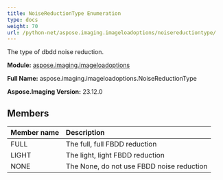```yaml
---
title: NoiseReductionType Enumeration
type: docs
weight: 70
url: /python-net/aspose.imaging.imageloadoptions/noisereductiontype/
---
```


The type of dbdd noise reduction.

**Module:** [aspose.imaging.imageloadoptions](/imaging/python-net/aspose.imaging.imageloadoptions/)

**Full Name:** aspose.imaging.imageloadoptions.NoiseReductionType

**Aspose.Imaging Version:** 23.12.0

## **Members**
| **Member name** | **Description** |
| :- | :- |
| FULL | The full, full FBDD reduction |
| LIGHT | The light, light FBDD reduction |
| NONE | The None, do not use FBDD noise reduction |

